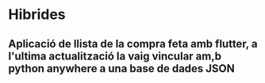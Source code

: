 # Hibrides
## Aplicació de llista de la compra feta amb flutter, a l'ultima actualització la vaig vincular am,b python anywhere a una base de dades JSON
